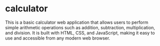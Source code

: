 # calculator
This is a basic calculator web application that allows users to perform simple arithmetic operations such as addition, subtraction, multiplication, and division. It is built with HTML, CSS, and JavaScript, making it easy to use and accessible from any modern web browser.
